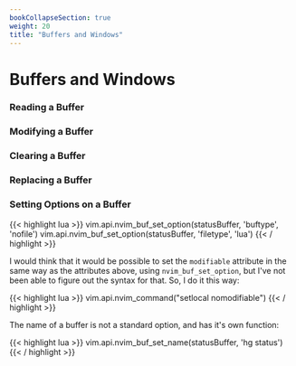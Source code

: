 ```yaml
---
bookCollapseSection: true
weight: 20
title: "Buffers and Windows"
---
```


# Buffers and Windows

### Reading a Buffer

### Modifying a Buffer

### Clearing a Buffer

### Replacing a Buffer

### Setting Options on a Buffer

{{< highlight lua >}}
vim.api.nvim_buf_set_option(statusBuffer, 'buftype', 'nofile')
vim.api.nvim_buf_set_option(statusBuffer, 'filetype', 'lua')
{{< / highlight >}}

I would think that it would be possible to set the `modifiable` attribute in
the same way as the attributes above, using `nvim_buf_set_option`, but I've not
been able to figure out the syntax for that. So, I do it this way:

{{< highlight lua >}}
vim.api.nvim_command("setlocal nomodifiable")
{{< / highlight >}}

The name of a buffer is not a standard option, and has it's own function:

{{< highlight lua >}}
vim.api.nvim_buf_set_name(statusBuffer, 'hg status')
{{< / highlight >}}

